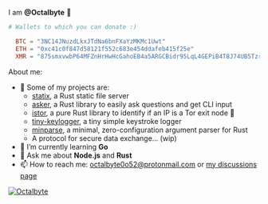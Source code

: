 <!--![Stats](https://github-readme-stats.vercel.app/api/top-langs?username=Octalbyte&langs_count=8&theme=dark&layout=compact)-->

<!--  - [locker](https://github.com/Octalbyte/locker), a Rust app to securely store files or passwords (wip) -->

I am **@Octalbyte** 🐙
```toml
# Wallets to which you can donate :)

  BTC = "3NC14JNuzdLkxJTdNa6bnFXaYzMKMc1Uwt"
  ETH = "0xc41c0f847d58121f552c683e454ddafeb415f25e"
  XMR = "875smxvwbP64MFZnHrHwHcGahoEB4a5ARGCBidr95LqL4GEPiB4T8J74UB5TzrXK3wbTZ1iidfYoV37KZq1vqWCQSNztDAF"  

```

About me: 

- 🔭 Some of my projects are:
  - [statix](https://github.com/Octalbyte/statix), a Rust static file server 
  - [asker](https://github.com/Octalbyte/asker), a Rust library to easily ask questions and get CLI input
  - [istor](https://github.com/onionstuff/is-tor-rs), a pure Rust library to identify if an IP is a Tor exit node 🧅
  - [tiny-keylogger](https://github.com/Octalbyte/tiny-keylogger), a tiny simple keystroke logger 
  - [minparse](https://github.com/Octalbyte/minparse), a minimal, zero-configuration argument parser for Rust
  - A protocol for secure data exchange... (wip)
- 🌱 I’m currently learning **Go**
- 💬 Ask me about **Node.js** and **Rust**
- 📫 How to reach me: octalbyte0o52@protonmail.com or [my discussions page](https://github.com/Octalbyte/Octalbyte/discussions/2)

[![Octalbyte](https://github-readme-stats.vercel.app/api/top-langs?username=Octalbyte&langs_count=10&layout=compact&theme=dark)](https://github.com/Octalbyte)
